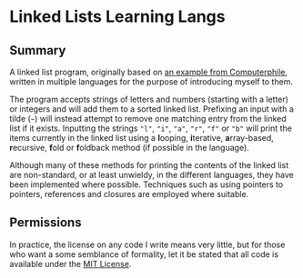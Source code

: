 Linked Lists Learning Langs
===========================


Summary
-------

A linked list program, originally based on [an example from Computerphile](https://www.youtube.com/watch?v=0ZEX_l0DFK0), written in multiple languages for the purpose of introducing myself to them.

The program accepts strings of letters and numbers (starting with a letter) or integers and will add them to a sorted linked list. Prefixing an input with a tilde (`~`) will instead attempt to remove one matching entry from the linked list if it exists. Inputting the strings `"l"`, `"i"`, `"a"`, `"r"`, `"f"` or `"b"` will print the items currently in the linked list using a **l**ooping, **i**terative, **a**rray-based, **r**ecursive, **f**old or **f**oldback method (if possible in the language).

Although many of these methods for printing the contents of the linked list are non-standard, or at least unwieldy, in the different languages, they have been implemented where possible. Techniques such as using pointers to pointers, references and closures are employed where suitable.


Permissions
-----------

In practice, the license on any code I write means very little, but for those who want a some semblance of formality, let it be stated that all code is available under the [MIT License](https://github.com/tomdodd4598/LinkedLists/blob/main/LICENSE.md).
